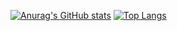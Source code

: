 [![Anurag's GitHub stats](https://github-readme-stats.vercel.app/api?username=FLUORESCENTXX&show_icons=true&bg_color=30,e96443,904e95&title_color=fff&text_color=fff)](https://github.com/FLUORESCENTXX/github-readme-stats)
[![Top Langs](https://github-readme-stats.vercel.app/api/top-langs/?username=FLUORESCENTXX&layout=compact&theme=dark)](https://github.com/FLUORESCENTXX/github-readme-stats)
